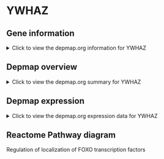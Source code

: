 <h1>YWHAZ</h1>

<h2>Gene information</h2>
<details>
  <summary>Click to view the depmap.org information for YWHAZ</summary>
  <iframe src="https://depmap.org/portal/gene/YWHAZ?tab=about" style="border:none;width:100%;height:800px"></iframe>
</details>

<h2>Depmap overview</h2>
<details>
  <summary>Click to view the depmap.org summary for YWHAZ</summary>
  <iframe src="https://depmap.org/portal/gene/YWHAZ?tab=overview" style="border:none;width:100%;height:800px"></iframe>
</details>

<h2>Depmap expression</h2>
<details>
  <summary>Click to view the depmap.org expression data for YWHAZ</summary>
  <iframe src="https://depmap.org/portal/gene/YWHAZ?tab=characterization" style="border:none;width:100%;height:800px"></iframe>
</details>



<h2>Reactome Pathway diagram</h2>
Regulation of localization of FOXO transcription factors
<div id="diagramHolder"></div>

<script>
    //Creating the Reactome Diagram widget
    //Take into account a proxy needs to be set up in your server side pointing to www.reactome.org
    function onReactomeDiagramReady(){  //This function is automatically called when the widget code is ready to be used
        var diagram = Reactome.Diagram.create({
            "placeHolder" : "diagramHolder",
            "width" : 900,
            "height" : 500
        });

        //Initialising it to the "Hemostasis" pathway
        diagram.loadDiagram("R-HSA-9614399");

        //Adding different listeners

        diagram.onDiagramLoaded(function (loaded) {
            console.info("Loaded ", loaded);
            diagram.flagItems("BAD");
	    diagram.flagItems("Q92934");
            if (loaded == "R-HSA-9614399") diagram.selectItem("R-HSA-9614399");
        });

     }
</script>



